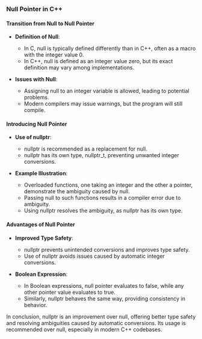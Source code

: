 ### Null Pointer in C++

#### Transition from Null to Null Pointer

- **Definition of Null**:
  - In C, null is typically defined differently than in C++, often as a macro with the integer value 0.
  - In C++, null is defined as an integer value zero, but its exact definition may vary among implementations.

- **Issues with Null**:
  - Assigning null to an integer variable is allowed, leading to potential problems.
  - Modern compilers may issue warnings, but the program will still compile.
  
#### Introducing Null Pointer

- **Use of nullptr**:
  - nullptr is recommended as a replacement for null.
  - nullptr has its own type, nullptr_t, preventing unwanted integer conversions.
  
- **Example Illustration**:
  - Overloaded functions, one taking an integer and the other a pointer, demonstrate the ambiguity caused by null.
  - Passing null to such functions results in a compiler error due to ambiguity.
  - Using nullptr resolves the ambiguity, as nullptr has its own type.

#### Advantages of Null Pointer

- **Improved Type Safety**:
  - nullptr prevents unintended conversions and improves type safety.
  - Use of nullptr avoids issues caused by automatic integer conversions.

- **Boolean Expression**:
  - In Boolean expressions, null pointer evaluates to false, while any other pointer value evaluates to true.
  - Similarly, nullptr behaves the same way, providing consistency in behavior.

In conclusion, nullptr is an improvement over null, offering better type safety and resolving ambiguities caused by automatic conversions. Its usage is recommended over null, especially in modern C++ codebases.